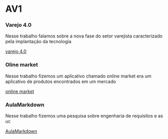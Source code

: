 # AV1

### Varejo 4.0
Nesse trabalho falamos sobre a nova fase do setor varejista caracterizado pela implantação da tecnologia 

[varejo 4.0](https://www.canva.com/design/DAF9XNtDuJA/7jHW8Z7dlZQAKvlhqvWayg/edit?utm_content=DAF9XNtDuJA&utm_campaign=designshare&utm_medium=link2&utm_source=sharebutton)

### Oline market
Nesse trabalho fizemos um aplicativo chamado online market era um aplicativo de produtos encontrados em um mercado

[online market](https://www.canva.com/design/DAF-rGD-_sI/RSA4rcsYfqrDfdUeRWhIIg/edit?utm_content=DAF-rGD-_sI&utm_campaign=designshare&utm_medium=link2&utm_source=sharebutton)

### AulaMarkdown
Nesse trabalho fizemos uma pesquisa sobre engenharia de requisitos e as uc

[AulaMarkdown](https://github.com/Danilocosta10/aulaMarkdown/tree/patch-1)
